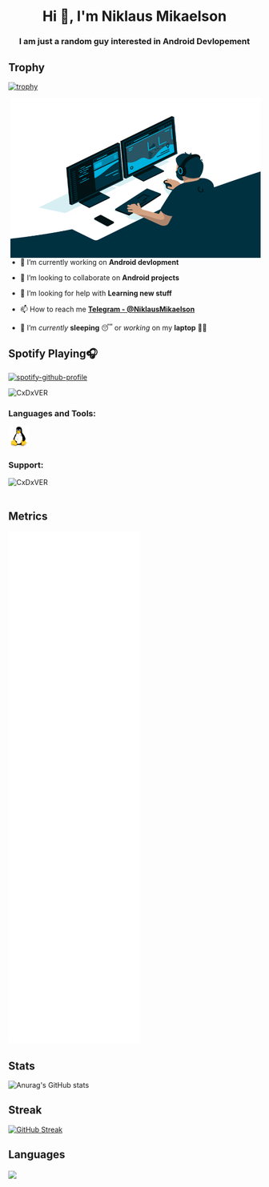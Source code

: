 <h1 align="center">Hi 👋, I'm Niklaus Mikaelson</h1>
<h3 align="center">I am just a random guy interested in Android Devlopement</h3>

## Trophy
[![trophy](https://github-profile-trophy.vercel.app/?username=ryo-ma&theme=darkhub)](https://github.com/ryo-ma/github-profile-trophy)

 <img align="right" alt="GIF" src="https://github.com/CxDxVER/CxDXVER/blob/main/code.gif?raw=true" width="500" height="320" />
 
- 🔭 I’m currently working on **Android devlopment**

- 👯 I’m looking to collaborate on **Android projects**

- 🤝 I’m looking for help with **Learning new stuff**

- 📫 How to reach me **[Telegram - @NiklausMikaelson](https://t.me/NEMESIS_99999)**
- 👋 I’m *currently* **sleeping** 😴 or *working* on my **laptop** 👨‍💻



## Spotify Playing🎧
[![spotify-github-profile](https://spotify-github-profile.vercel.app/api/view?uid=31rcoawotwtwdsv2iywgnkum42pe&cover_image=true&theme=novatorem)](https://spotify-github-profile.vercel.app/api/view?uid=31rcoawotwtwdsv2iywgnkum42pe&redirect=true)

 

<p align="left"> <img src="https://komarev.com/ghpvc/?username=CxDxVER&label=Profile%20views&color=0e75b6&style=flat" alt="CxDxVER" /> </p>

<h3 align="left">Languages and Tools:</h3>
<p align="left"> <a href="https://www.linux.org/" target="_blank"> <img src="https://raw.githubusercontent.com/devicons/devicon/master/icons/linux/linux-original.svg" alt="linux" width="40" height="41"/> </a> </p>

<h3 align="left">Support:</h3>
<p><a href="https://www.buymeacoffee.com/Mikaelsons"> <img align="left" src="https://cdn.buymeacoffee.com/buttons/v2/default-yellow.png" height="30" width="100" alt="CxDxVER" /></a></p><br><br>

## Metrics
![Metrics](https://github.com/CxDxVER/CxDXVER/blob/main/github-metrics.svg)  

## Stats
![Anurag's GitHub stats](https://github-readme-stats.vercel.app/api?username=CxDxVER&show_icons=true&theme=dark)

## Streak
[![GitHub Streak](http://github-readme-streak-stats.herokuapp.com?user=CxDxVER&theme=dark)](https://git.io/streak-stats)

## Languages
<a href="#" onclick="return false;">
  <img align="center" src="https://github-readme-stats.vercel.app/api/top-langs/?username=CxDxVER&theme=dark&count_private=true&hide=jupyter%20notebook,asp,css&langs_count=5" />
</a>
<a href="#" onclick="return false;">
  <img align="center" src="https://github-readme-stats.vercel.app/api?
                           
                           
